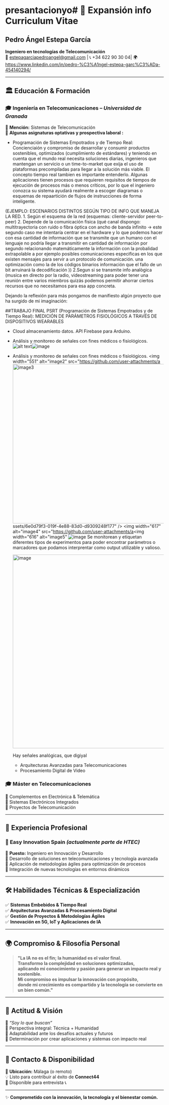 # presantacionyo# 📌 Expansión info Curriculum Vitae  
## **Pedro Ángel Estepa García**  
**Ingeniero en tecnologías de Telecomunicación**  
📧 estepagarciapedroangel@gmail.com | 📞 +34 622 90 30 04| 🌍 https://www.linkedin.com/in/pedro-%C3%A1ngel-estepa-garc%C3%ADa-454140294/

---

## 🏛 **Educación & Formación**  
### 🎓 **Ingeniería en Telecomunicaciones** – *Universidad de Granada*  
🔹 **Mención:** Sistemas de Telecomunicación  
🔹 **Algunas asignaturas optativas y prospectiva laboral :**  
   - Programación de Sistemas Empotrados y de Tiempo Real: Concienciaión y compromiso de desarrollar y consumir productos sostenibles, optimizados (cumplimiento de estándares) y teniendo en cuenta que el mundo real necesita soluciones diarias, ingenieros que mantengan un servicio o un time-to-market que exija el uso de plataformas precompiladas para llegar a la solución más viable. El concepto tiempo real tambien es importante entenderlo. Algunas aplicaciones tienen procesos que requieren requisitos de tiempos de ejecución de procesos más o menos críticos, por lo que el ingeniero conozca su sistema ayudará realmente a escoger diagramas o esquemas de repaartición de flujos de instrucciones de forma inteligente. 
   
   
   (EJEMPLO: ESCENARIOS DISTINTOS SEGÚN TIPO DE INFO QUE MANEJA LA RED. 1. Según el esquema de la red (esquemas: cliente-servidor peer-to-peer) 2. Depende de la comunicación física (qué canal dispongo: multitrayectoria con ruido o fibra óptica con ancho de banda infinito -> este segundo caso me intentaría centrar en el hardware y lo que podemos hacer con esa cantidad de información que se transmite que un humano con el lenguaje no podría llegar a transmitir en cantidad de información por segundo relacionando matemáticamente la información con la probalidad extrapolable a por ejemplo posibles comunicaciones especificas en los que existen mensajes para servir a un protocolo de comunicación. una optimización como la de los códigos binarios  información que el fallo de un bit arruinará la decodificación )) 2.Segun si se transmite info analògica (musica en directo por la radio, videostreaming para poder tener una reunión entre varios miembros quizás podemos permitir ahorrar ciertos recursos que no necesitamos para esa app concreta.

   Dejando la reflexión para más pongamos de manifiesto algún proyecto que ha surgido de mi imaginación:

##TRABAJO FINAL PSRT (Programación de Sistemas Empotrados y de Tiempo Real): MEDICIÓN DE PARÁMETROS FISIOLÓGICOS A TRAVÉS DE DISPOSITIVOS WEARABLES
- Cloud almacenamiento datos. API Firebase para Arduino.
- Análisis y monitoreo de señales con fines médicos o fisiológicos.
![alt text](image.png)![image](https://github.com/user-attachments/assets/9f9b3676-f624-4c19-a389-a5476e11873c)
- Análisis y monitoreo de señales con fines médicos o fisiológicos.
<img width="551" alt="image2" src="https://github.com/user-attachments/a<img width="507" alt="image3" src="https://github.com/user-attachments/assets/23735b22-9905-41a5-850a-424512a736f4" />
ssets/6e0d79f3-019f-4e88-83d0-d9309248f177" />
<img width="617" alt="image4" src="https://github.com/user-attachments/a<img width="616" alt="image5" ![image](https://github.com/user-attachments/assets/a0448415-33e0-4e1f-8d3f-b03ed59025c8)
Se monitorean y etiquetan diferentes tipos de experimentos para poder encontrar parámetros o marcadores que podamos interprentar como output utilizable y valioso.

   <img width="616" alt="image" src="https://github.com/user-attachments/assets/a13192d0-990d-43b8-8ad2-76b8e8042ddb" />

   
   Hay señales analógicas, que digiyal   
   - Arquitecturas Avanzadas para Telecomunicaciones  
   - Procesamiento Digital de Video  

### 🎓 **Máster en Telecomunicaciones**  
🔹 Complementos en Electrónica & Telemática  
🔹 Sistemas Electrónicos Integrados  
🔹 Proyectos de Telecomunicación  

---

## 💼 **Experiencia Profesional**  
### 🚀 **Easy Innovation Spain** *(actualmente parte de HTEC)*  
📍 **Puesto:** Ingeniero en Innovación y Desarrollo  
🔹 Desarrollo de soluciones en telecomunicaciones y tecnología avanzada  
🔹 Aplicación de metodologías ágiles para optimización de procesos  
🔹 Integración de nuevas tecnologías en entornos dinámicos  

---

## 🛠 **Habilidades Técnicas & Especialización**  
✅ **Sistemas Embebidos & Tiempo Real**  
✅ **Arquitecturas Avanzadas & Procesamiento Digital**  
✅ **Gestión de Proyectos & Metodologías Ágiles**  
✅ **Innovación en 5G, IoT y Aplicaciones de IA**  

---

## 🌍 **Compromiso & Filosofía Personal**  
> **"La IA no es el fin; la humanidad es el valor final.  
> Transformo la complejidad en soluciones optimizadas,  
> aplicando mi conocimiento y pasión para generar un impacto real y sostenible.  
> Mi compromiso es impulsar la innovación con propósito,  
> donde mi crecimiento es compartido y la tecnología se convierte en un bien común."**  

---

## 🚀 **Actitud & Visión**  
🔹 *“Soy lo que buscan”*  
🔹 Perspectiva integral: Técnica + Humanidad  
🔹 Adaptabilidad ante los desafíos actuales y futuros  
🔹 Determinación por crear aplicaciones y sistemas con impacto real  

---

## 📩 **Contacto & Disponibilidad**  
📍 **Ubicación:** Málaga (o remoto)  
💡 Listo para contribuir al éxito de **Connect44**  
📅 Disponible para entrevista 📞  

---

✨ **Comprometido con la innovación, la tecnología y el bienestar común.**  
